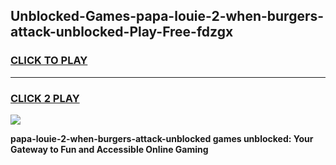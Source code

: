 
## Unblocked-Games-papa-louie-2-when-burgers-attack-unblocked-Play-Free-fdzgx
<h3>
<a href="https://premium76.site?title=papa-louie-2-when-burgers-attack-unblocked&ref=10A">CLICK TO PLAY</a></h3>
<hr>

<h3>
<a href="https://premium76.site?title=papa-louie-2-when-burgers-attack-unblocked&ref=10A">CLICK 2 PLAY</a>
  
</h3>

<a href="https://premium76.site?title=papa-louie-2-when-burgers-attack-unblocked&ref=10A"><img src="https://clearcache.store/games.png"></a>


**papa-louie-2-when-burgers-attack-unblocked games unblocked: Your Gateway to Fun and Accessible Online Gaming**

